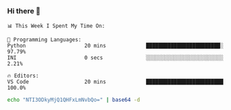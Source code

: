### Hi there 👋

<!--START_SECTION:waka-->
```text
📊 This Week I Spent My Time On: 

💬 Programming Languages: 
Python                   20 mins             ████████████████████████░   97.79% 
INI                      0 secs              ░░░░░░░░░░░░░░░░░░░░░░░░░   2.21%

🔥 Editors: 
VS Code                  20 mins             █████████████████████████   100.0%
```


<!--END_SECTION:waka-->

```bash
echo "NTI3ODkyMjQ1QHFxLmNvbQo=" | base64 -d
```
